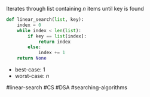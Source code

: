 Iterates through list containing $n$ items until key is found
```python
def linear_search(list, key):
	index = 0
	while index < len(list):
		if key == list[index]:
			return index
		else:
			index += 1
	return None
```
- best-case: 1
- worst-case: $n$

#linear-search #CS #DSA #searching-algorithms 